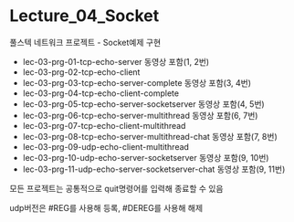 # Lecture_04_Socket
 풀스텍 네트워크 프로젝트 - Socket예제 구현
 
* lec-03-prg-01-tcp-echo-server    동영상 포함(1, 2번)
* lec-03-prg-02-tcp-echo-client
* lec-03-prg-03-tcp-echo-server-complete    동영상 포함(3, 4번)
* lec-03-prg-04-tcp-echo-client-complete
* lec-03-prg-05-tcp-echo-server-socketserver    동영상 포함(4, 5번)
* lec-03-prg-06-tcp-echo-server-multithread    동영상 포함(6, 7번)
* lec-03-prg-07-tcp-echo-client-multithread
* lec-03-prg-08-tcp-echo-server-multithread-chat    동영상 포함(7, 8번)
* lec-03-prg-09-udp-echo-client-multithread
* lec-03-prg-10-udp-echo-server-socketserver    동영상 포함(9, 10번)
* lec-03-prg-11-udp-echo-server-socketserver-chat    동영상 포함(9, 11번)


모든 프로젝트는 공통적으로 quit명령어를 입력해 종료할 수 있음

udp버전은 #REG를 사용해 등록, #DEREG를 사용해 해제
